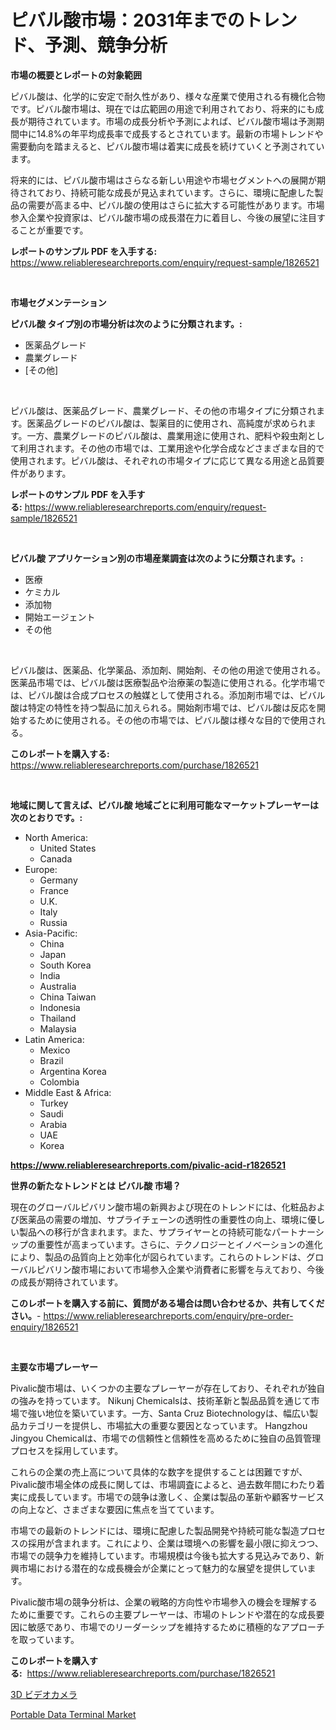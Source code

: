 <p><h1>ピバル酸市場：2031年までのトレンド、予測、競争分析</h1></p><p><strong>市場の概要とレポートの対象範囲</strong></p>
<p><p>ピバル酸は、化学的に安定で耐久性があり、様々な産業で使用される有機化合物です。ピバル酸市場は、現在では広範囲の用途で利用されており、将来的にも成長が期待されています。市場の成長分析や予測によれば、ピバル酸市場は予測期間中に14.8%の年平均成長率で成長するとされています。最新の市場トレンドや需要動向を踏まえると、ピバル酸市場は着実に成長を続けていくと予測されています。</p><p>将来的には、ピバル酸市場はさらなる新しい用途や市場セグメントへの展開が期待されており、持続可能な成長が見込まれています。さらに、環境に配慮した製品の需要が高まる中、ピバル酸の使用はさらに拡大する可能性があります。市場参入企業や投資家は、ピバル酸市場の成長潜在力に着目し、今後の展望に注目することが重要です。</p></p>
<p><strong>レポートのサンプル PDF を入手する:</strong> <a href="https://www.reliableresearchreports.com/enquiry/request-sample/1826521">https://www.reliableresearchreports.com/enquiry/request-sample/1826521</a></p>
<p>&nbsp;</p>
<p><strong>市場セグメンテーション</strong></p>
<p><strong>ピバル酸 タイプ別の市場分析は次のように分類されます。:</strong></p>
<p><ul><li>医薬品グレード</li><li>農業グレード</li><li>[その他]</li></ul></p>
<p>&nbsp;</p>
<p><p>ピバル酸は、医薬品グレード、農業グレード、その他の市場タイプに分類されます。医薬品グレードのピバル酸は、製薬目的に使用され、高純度が求められます。一方、農業グレードのピバル酸は、農業用途に使用され、肥料や殺虫剤として利用されます。その他の市場では、工業用途や化学合成などさまざまな目的で使用されます。ピバル酸は、それぞれの市場タイプに応じて異なる用途と品質要件があります。</p></p>
<p><strong>レポートのサンプル PDF を入手する:</strong>&nbsp;<a href="https://www.reliableresearchreports.com/enquiry/request-sample/1826521">https://www.reliableresearchreports.com/enquiry/request-sample/1826521</a></p>
<p>&nbsp;</p>
<p><strong> ピバル酸 アプリケーション別の市場産業調査は次のように分類されます。:</strong></p>
<p><ul><li>医療</li><li>ケミカル</li><li>添加物</li><li>開始エージェント</li><li>その他</li></ul></p>
<p>&nbsp;</p>
<p><p>ピバル酸は、医薬品、化学薬品、添加剤、開始剤、その他の用途で使用される。医薬品市場では、ピバル酸は医療製品や治療薬の製造に使用される。化学市場では、ピバル酸は合成プロセスの触媒として使用される。添加剤市場では、ピバル酸は特定の特性を持つ製品に加えられる。開始剤市場では、ピバル酸は反応を開始するために使用される。その他の市場では、ピバル酸は様々な目的で使用される。</p></p>
<p><strong>このレポートを購入する:</strong>&nbsp; <a href="https://www.reliableresearchreports.com/purchase/1826521">https://www.reliableresearchreports.com/purchase/1826521</a></p>
<p>&nbsp;</p>
<p><strong>地域に関して言えば、ピバル酸 地域ごとに利用可能なマーケットプレーヤーは次のとおりです。:</strong></p>
<p><ul>
    <li>
        North America:
        <ul>
            <li>United States</li>
            <li>Canada</li>
        </ul>
    </li>
    <li>
        Europe:
        <ul>
            <li>Germany</li>
            <li>France</li>
            <li>U.K.</li>
            <li>Italy</li>
            <li>Russia</li>
        </ul>
    </li>
    <li>
        Asia-Pacific:
        <ul>
            <li>China</li>
            <li>Japan</li>
            <li>South Korea</li>
            <li>India</li>
            <li>Australia</li>
            <li>China Taiwan</li>
            <li>Indonesia</li>
            <li>Thailand</li>
            <li>Malaysia</li>
        </ul>
    </li>
    <li>
        Latin America:
        <ul>
            <li>Mexico</li>
            <li>Brazil</li>
            <li>Argentina Korea</li>
            <li>Colombia</li>
        </ul>
    </li>
    <li>
        Middle East & Africa:
        <ul>
            <li>Turkey</li>
            <li>Saudi</li>
            <li>Arabia</li>
            <li>UAE</li>
            <li>Korea</li>
        </ul>
    </li>
    </ul></p>
<p><strong><a href="https://www.reliableresearchreports.com/pivalic-acid-r1826521">https://www.reliableresearchreports.com/pivalic-acid-r1826521</a></strong>&nbsp;</p>
<p><strong>世界の新たなトレンドとは ピバル酸 市場？</strong></p>
<p><p>現在のグローバルピバリン酸市場の新興および現在のトレンドには、化粧品および医薬品の需要の増加、サプライチェーンの透明性の重要性の向上、環境に優しい製品への移行が含まれます。また、サプライヤーとの持続可能なパートナーシップの重要性が高まっています。さらに、テクノロジーとイノベーションの進化により、製品の品質向上と効率化が図られています。これらのトレンドは、グローバルピバリン酸市場において市場参入企業や消費者に影響を与えており、今後の成長が期待されています。</p></p>
<p><strong>このレポートを購入する前に、質問がある場合は問い合わせるか、共有してください。</strong>- <a href="https://www.reliableresearchreports.com/enquiry/pre-order-enquiry/1826521">https://www.reliableresearchreports.com/enquiry/pre-order-enquiry/1826521</a></p>
<p>&nbsp;</p>
<p><strong>主要な市場プレーヤー</strong></p>
<p><p>Pivalic酸市場は、いくつかの主要なプレーヤーが存在しており、それぞれが独自の強みを持っています。 Nikunj Chemicalsは、技術革新と製品品質を通じて市場で強い地位を築いています。一方、Santa Cruz Biotechnologyは、幅広い製品カテゴリーを提供し、市場拡大の重要な要因となっています。 Hangzhou Jingyou Chemicalは、市場での信頼性と信頼性を高めるために独自の品質管理プロセスを採用しています。</p><p>これらの企業の売上高について具体的な数字を提供することは困難ですが、Pivalic酸市場全体の成長に関しては、市場調査によると、過去数年間にわたり着実に成長しています。市場での競争は激しく、企業は製品の革新や顧客サービスの向上など、さまざまな要因に焦点を当てています。</p><p>市場での最新のトレンドには、環境に配慮した製品開発や持続可能な製造プロセスの採用が含まれます。これにより、企業は環境への影響を最小限に抑えつつ、市場での競争力を維持しています。市場規模は今後も拡大する見込みであり、新興市場における潜在的な成長機会が企業にとって魅力的な展望を提供しています。</p><p>Pivalic酸市場の競争分析は、企業の戦略的方向性や市場参入の機会を理解するために重要です。これらの主要プレーヤーは、市場のトレンドや潜在的な成長要因に敏感であり、市場でのリーダーシップを維持するために積極的なアプローチを取っています。</p></p>
<p><strong>このレポートを購入する:</strong>&nbsp;&nbsp;<a href="https://www.reliableresearchreports.com/purchase/1826521">https://www.reliableresearchreports.com/purchase/1826521</a></p>
<p><p><a href="https://github.com/Sophiaard2003/Market-Research-Report-List-1/blob/main/504819432097.md">3D ビデオカメラ</a></p><p><a href="https://github.com/brenzgnarento/Market-Research-Report-List-2/blob/main/portable-data-terminal-market.md">Portable Data Terminal Market</a></p></p>